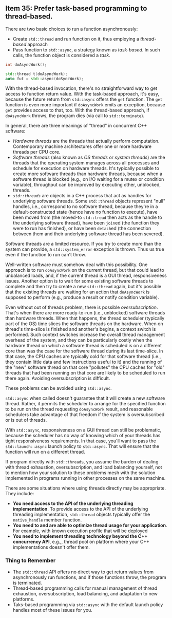 ## Item 35: Prefer task-based programming to thread-based. 
There are two basic choices to run a function asynchronously: 
+ Create `std::thread` and run function on it, thus employing a _thread-based_ approach
+ Pass function to `std::async`, a strategy known as _task-based_. In such calls, the function object is considered a _task_.

```c++
int doAsyncWork();

std::thread t(doAsyncWork);
auto fut = std::async(doSyncWork);
```

With the thread-based invocation, there's no straightforward way to get access to function return value. With the task-based approach, it's easy, because the future return from `std::async` offers the `get` function. The `get` function is even more important if `doAsyncWork` emits an exception, because `get` provides access to that, too. With the thread-based approach, if `doAsyncWork` throws, the program dies (via call to `std::terminate`).

In general, there are three meanings of "thread" in concurrent C++ software:
+ _Hardware threads_ are the threads that actually perform computation. Contemporary machine architectures offer one or more hardware threads per CPU core.
+ _Software threads_ (also known as _OS threads_ or _system threads_) are the threads that the operating system manages across all processes and schedule for execution on hardware threads. It's typically possible to create more software threads than hardware threads, because when a software thread is blocked (e.g., on I/O waiting for a mutex or condition variable), throughput can be improved by executing other, unblocked, threads.
+ _`std::threads`_ are objects in a C++ process that act as handles for underlying software threads. Some `std::thread` objects represent "null" handles, i.e., correspond to no software thread, because they're in a default-constructed state (hence have no function to execute), have been moved from (the moved-to `std::tread` then acts as the handle to the underlying software thread), have been `join`ed (the function they were to run has finished), or have been `detach`ed (the connection between them and their underlying software thread has been severed). 

Software threads are a limited resource. If you try to create more than the system can provide, a `std::system_error` exception is thrown. Thus us true even if the function to run can't throw.

Well-written software must somehow deal with this possibility. One approach is to run `doAsyncWork` on the current thread, but that could lead to unbalanced loads, and, if the current thread is a GUI thread, responsiveness issues. Another option is to wait for some existing software threads to complete and then try to create a new `std::thread` again, but it's possible that the existing threads are waiting for an action that `doAsyncWork` is supposed to perform (e.g., produce a result or notify condition variable).

Even without out of threads problem, there is possible _oversubscription_. That's when there are more ready-to-run (i.e., unblocked) software threads than hardware threads. When that happens, the thread scheduler (typically part of the OS) time slices the software threads on the hardware. When on thread's time-slice is finished and another's begins, a context switch is performed. Such context switches increase the overall thread management overhead of the system, and they can be particularly costly when the hardware thread on which a software thread is scheduled is on a different core than was the case for the software thread during its last time-slice. In that case, the CPU caches are typically cold for that software thread (i.e., they contain little data and few instructions useful to it) and the running of the "new" software thread on that core "pollutes" the CPU caches for "old" threads that had been running on that core are likely to be scheduled to run there again. Avoiding oversubscription is difficult. 

These problems can be avoided using `std::async`.

`std::async` when called doesn't guarantee that it will create a new software thread. Rather, it permits the scheduler to arrange for the specified function to be run on the thread requesting `doAsyncWork` result, and reasonable schedulers take advantage of that freedom if the system is oversubscribed or is out of threads. 

With `std::async`, responsiveness on a GUI thread can still be problematic, because the scheduler has no way of knowing which of your threads has tight responsiveness requirements. In that case, you'll want to pass the `std::launch::async` launch policy to `std::async`. That will ensure that the function will run on a different thread. 

If program directly with `std::thread`s, you assume the burden of dealing with thread exhaustion, oversubscription, and load balancing yourself, not to mention how your solution to these problems mesh with the solution implemented in programs running in other processes on the same machine. 

There are some situations where using threads directly may be appropriate. They include: 
+ **You need access to the API of the underlying threading implementation**. To provide access to the API of the underlying threading implementation, `std::thread` objects typically offer the `native_handle` member function.
+ **You need to and are able to optimize thread usage for your application**. For example, with known execution profile that will be deployed
+ **You need to implement threading technology beyond the C++ concurrency API**, e.g.,, thread pool on platform where your C++ implementations doesn't offer them.

### Thing to Remember 
+ The `std::thread` API offers no direct way to get return values from asynchronously run functions, and if those functions throw, the program is terminated.
+ Thread-based programming calls for manual management of thread exhaustion, oversubscription, load balancing, and adaptation to new platforms.
+ Taks-based programming via `std::async` with the default launch policy handles most of these issues for you. 